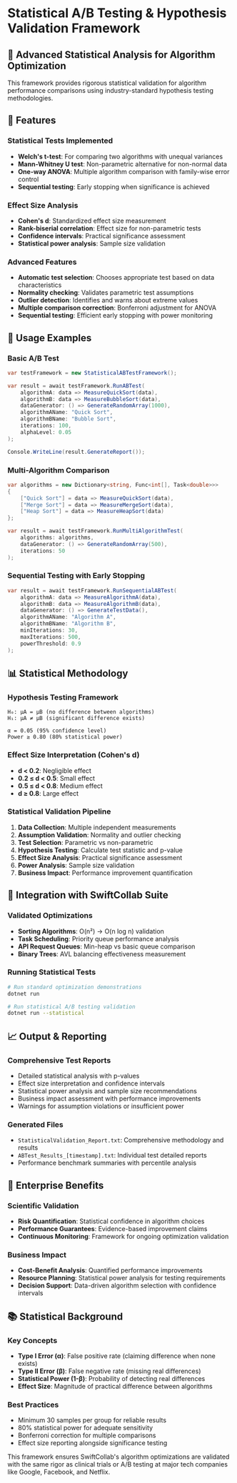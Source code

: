 # Statistical A/B Testing & Hypothesis Validation Framework

## 🧪 Advanced Statistical Analysis for Algorithm Optimization

This framework provides rigorous statistical validation for algorithm performance comparisons using industry-standard hypothesis testing methodologies.

## 🎯 Features

### Statistical Tests Implemented
- **Welch's t-test**: For comparing two algorithms with unequal variances
- **Mann-Whitney U test**: Non-parametric alternative for non-normal data
- **One-way ANOVA**: Multiple algorithm comparison with family-wise error control
- **Sequential testing**: Early stopping when significance is achieved

### Effect Size Analysis
- **Cohen's d**: Standardized effect size measurement
- **Rank-biserial correlation**: Effect size for non-parametric tests
- **Confidence intervals**: Practical significance assessment
- **Statistical power analysis**: Sample size validation

### Advanced Features
- **Automatic test selection**: Chooses appropriate test based on data characteristics
- **Normality checking**: Validates parametric test assumptions
- **Outlier detection**: Identifies and warns about extreme values
- **Multiple comparison correction**: Bonferroni adjustment for ANOVA
- **Sequential testing**: Efficient early stopping with power monitoring

## 🚀 Usage Examples

### Basic A/B Test
```csharp
var testFramework = new StatisticalABTestFramework();

var result = await testFramework.RunABTest(
    algorithmA: data => MeasureQuickSort(data),
    algorithmB: data => MeasureBubbleSort(data),
    dataGenerator: () => GenerateRandomArray(1000),
    algorithmAName: "Quick Sort",
    algorithmBName: "Bubble Sort",
    iterations: 100,
    alphaLevel: 0.05
);

Console.WriteLine(result.GenerateReport());
```

### Multi-Algorithm Comparison
```csharp
var algorithms = new Dictionary<string, Func<int[], Task<double>>>
{
    ["Quick Sort"] = data => MeasureQuickSort(data),
    ["Merge Sort"] = data => MeasureMergeSort(data),
    ["Heap Sort"] = data => MeasureHeapSort(data)
};

var result = await testFramework.RunMultiAlgorithmTest(
    algorithms: algorithms,
    dataGenerator: () => GenerateRandomArray(500),
    iterations: 50
);
```

### Sequential Testing with Early Stopping
```csharp
var result = await testFramework.RunSequentialABTest(
    algorithmA: data => MeasureAlgorithmA(data),
    algorithmB: data => MeasureAlgorithmB(data),
    dataGenerator: () => GenerateTestData(),
    algorithmAName: "Algorithm A",
    algorithmBName: "Algorithm B",
    minIterations: 30,
    maxIterations: 500,
    powerThreshold: 0.9
);
```

## 📊 Statistical Methodology

### Hypothesis Testing Framework
```
H₀: μA = μB (no difference between algorithms)
H₁: μA ≠ μB (significant difference exists)

α = 0.05 (95% confidence level)
Power ≥ 0.80 (80% statistical power)
```

### Effect Size Interpretation (Cohen's d)
- **d < 0.2**: Negligible effect
- **0.2 ≤ d < 0.5**: Small effect
- **0.5 ≤ d < 0.8**: Medium effect  
- **d ≥ 0.8**: Large effect

### Statistical Validation Pipeline
1. **Data Collection**: Multiple independent measurements
2. **Assumption Validation**: Normality and outlier checking
3. **Test Selection**: Parametric vs non-parametric
4. **Hypothesis Testing**: Calculate test statistic and p-value
5. **Effect Size Analysis**: Practical significance assessment
6. **Power Analysis**: Sample size validation
7. **Business Impact**: Performance improvement quantification

## 🔬 Integration with SwiftCollab Suite

### Validated Optimizations
- **Sorting Algorithms**: O(n²) → O(n log n) validation
- **Task Scheduling**: Priority queue performance analysis
- **API Request Queues**: Min-heap vs basic queue comparison
- **Binary Trees**: AVL balancing effectiveness measurement

### Running Statistical Tests
```bash
# Run standard optimization demonstrations
dotnet run

# Run statistical A/B testing validation
dotnet run --statistical
```

## 📈 Output & Reporting

### Comprehensive Test Reports
- Detailed statistical analysis with p-values
- Effect size interpretation and confidence intervals
- Statistical power analysis and sample size recommendations
- Business impact assessment with performance improvements
- Warnings for assumption violations or insufficient power

### Generated Files
- `StatisticalValidation_Report.txt`: Comprehensive methodology and results
- `ABTest_Results_[timestamp].txt`: Individual test detailed reports
- Performance benchmark summaries with percentile analysis

## 🎯 Enterprise Benefits

### Scientific Validation
- **Risk Quantification**: Statistical confidence in algorithm choices
- **Performance Guarantees**: Evidence-based improvement claims
- **Continuous Monitoring**: Framework for ongoing optimization validation

### Business Impact
- **Cost-Benefit Analysis**: Quantified performance improvements
- **Resource Planning**: Statistical power analysis for testing requirements
- **Decision Support**: Data-driven algorithm selection with confidence intervals

## 📚 Statistical Background

### Key Concepts
- **Type I Error (α)**: False positive rate (claiming difference when none exists)
- **Type II Error (β)**: False negative rate (missing real differences)
- **Statistical Power (1-β)**: Probability of detecting real differences
- **Effect Size**: Magnitude of practical difference between algorithms

### Best Practices
- Minimum 30 samples per group for reliable results
- 80% statistical power for adequate sensitivity
- Bonferroni correction for multiple comparisons
- Effect size reporting alongside significance testing

This framework ensures SwiftCollab's algorithm optimizations are validated with the same rigor as clinical trials or A/B testing at major tech companies like Google, Facebook, and Netflix.
